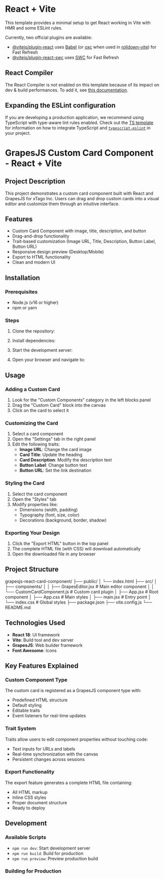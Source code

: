 # React + Vite

This template provides a minimal setup to get React working in Vite with HMR and some ESLint rules.

Currently, two official plugins are available:

- [@vitejs/plugin-react](https://github.com/vitejs/vite-plugin-react/blob/main/packages/plugin-react) uses [Babel](https://babeljs.io/) (or [oxc](https://oxc.rs) when used in [rolldown-vite](https://vite.dev/guide/rolldown)) for Fast Refresh
- [@vitejs/plugin-react-swc](https://github.com/vitejs/vite-plugin-react/blob/main/packages/plugin-react-swc) uses [SWC](https://swc.rs/) for Fast Refresh

## React Compiler

The React Compiler is not enabled on this template because of its impact on dev & build performances. To add it, see [this documentation](https://react.dev/learn/react-compiler/installation).

## Expanding the ESLint configuration

If you are developing a production application, we recommend using TypeScript with type-aware lint rules enabled. Check out the [TS template](https://github.com/vitejs/vite/tree/main/packages/create-vite/template-react-ts) for information on how to integrate TypeScript and [`typescript-eslint`](https://typescript-eslint.io) in your project.
# GrapesJS Custom Card Component - React + Vite

## Project Description

This project demonstrates a custom card component built with React and GrapesJS for xTago Inc. Users can drag and drop custom cards into a visual editor and customize them through an intuitive interface.

## Features

-  Custom Card Component with image, title, description, and button
- Drag-and-drop functionality
-  Trait-based customization (Image URL, Title, Description, Button Label, Button URL)
- Responsive design preview (Desktop/Mobile)
-  Export to HTML functionality
-  Clean and modern UI

## Installation

### Prerequisites

- Node.js (v16 or higher)
- npm or yarn

### Steps

1. Clone the repository:

2. Install dependencies:

3. Start the development server:

4. Open your browser and navigate to:

## Usage

### Adding a Custom Card

1. Look for the "Custom Components" category in the left blocks panel
2. Drag the "Custom Card" block into the canvas
3. Click on the card to select it

### Customizing the Card

1. Select a card component
2. Open the "Settings" tab in the right panel
3. Edit the following traits:
   - **Image URL**: Change the card image
   - **Card Title**: Update the heading
   - **Card Description**: Modify the description text
   - **Button Label**: Change button text
   - **Button URL**: Set the link destination

### Styling the Card

1. Select the card component
2. Open the "Styles" tab
3. Modify properties like:
   - Dimensions (width, padding)
   - Typography (font, size, color)
   - Decorations (background, border, shadow)

### Exporting Your Design

1. Click the "Export HTML" button in the top panel
2. The complete HTML file (with CSS) will download automatically
3. Open the downloaded file in any browser

## Project Structure

grapesjs-react-card-component/
├── public/
│ └── index.html
├── src/
│ ├── components/
│ │ ├── GrapesEditor.jsx # Main editor component
│ │ └── CustomCardComponent.js # Custom card plugin
│ ├── App.jsx # Root component
│ ├── App.css # Main styles
│ ├── main.jsx # Entry point
│ └── index.css # Global styles
├── package.json
├── vite.config.js
└── README.md


## Technologies Used

- **React 18**: UI framework
- **Vite**: Build tool and dev server
- **GrapesJS**: Web builder framework
- **Font Awesome**: Icons

## Key Features Explained

### Custom Component Type

The custom card is registered as a GrapesJS component type with:
- Predefined HTML structure
- Default styling
- Editable traits
- Event listeners for real-time updates

### Trait System

Traits allow users to edit component properties without touching code:
- Text inputs for URLs and labels
- Real-time synchronization with the canvas
- Persistent changes across sessions

### Export Functionality

The export feature generates a complete HTML file containing:
- All HTML markup
- Inline CSS styles
- Proper document structure
- Ready to deploy

## Development

### Available Scripts

- `npm run dev`: Start development server
- `npm run build`: Build for production
- `npm run preview`: Preview production build

### Building for Production


